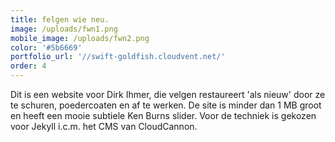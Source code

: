 ```yaml
---
title: felgen wie neu.
image: /uploads/fwn1.png
mobile_image: /uploads/fwn2.png
color: '#5b6669'
portfolio_url: '//swift-goldfish.cloudvent.net/'
order: 4
---
```



Dit is een website voor Dirk Ihmer, die velgen restaureert 'als nieuw' door ze te schuren, poedercoaten en af te werken. De site is minder dan 1 MB groot en heeft een mooie subtiele Ken Burns slider. Voor de techniek is gekozen voor Jekyll i.c.m. het CMS van CloudCannon.